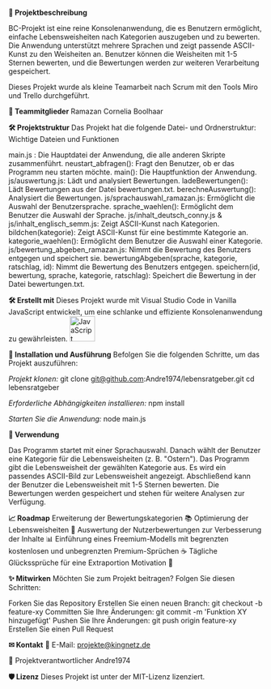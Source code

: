 **🌟 Projektbeschreibung**

BC-Projekt ist eine reine Konsolenanwendung, die es Benutzern ermöglicht, einfache Lebensweisheiten nach Kategorien auszugeben und zu bewerten. Die Anwendung unterstützt mehrere Sprachen und zeigt passende ASCII-Kunst zu den Weisheiten an. Benutzer können die Weisheiten mit 1-5 Sternen bewerten, und die Bewertungen werden zur weiteren Verarbeitung gespeichert.

Dieses Projekt wurde als kleine Teamarbeit nach Scrum mit den Tools Miro und Trello durchgeführt.

**👥 Teammitglieder**
Ramazan
Cornelia Boolhaar

**🛠️ Projektstruktur**
Das Projekt hat die folgende Datei- und Ordnerstruktur:
Wichtige Dateien und Funktionen

main.js : Die Hauptdatei der Anwendung, die alle anderen Skripte zusammenführt.
neustart_abfragen(): Fragt den Benutzer, ob er das Programm neu starten möchte.
main(): Die Hauptfunktion der Anwendung.
js/auswertung.js: Lädt und analysiert Bewertungen.
ladeBewertungen(): Lädt Bewertungen aus der Datei bewertungen.txt.
berechneAuswertung(): Analysiert die Bewertungen.
js/sprachauswahl_ramazan.js: Ermöglicht die Auswahl der Benutzersprache.
sprache_waehlen(): Ermöglicht dem Benutzer die Auswahl der Sprache.
js/inhalt_deutsch_conny.js & js/inhalt_englisch_semm.js: Zeigt ASCII-Kunst nach Kategorien.
bildchen(kategorie): Zeigt ASCII-Kunst für eine bestimmte Kategorie an.
kategorie_waehlen(): Ermöglicht dem Benutzer die Auswahl einer Kategorie.
js/bewertung_abgeben_ramazan.js: Nimmt die Bewertung des Benutzers entgegen und speichert sie.
bewertungAbgeben(sprache, kategorie, ratschlag, id): Nimmt die Bewertung des Benutzers entgegen.
speichern(id, bewertung, sprache, kategorie, ratschlag): Speichert die Bewertung in der Datei bewertungen.txt.

**🛠️ Erstellt mit**
Dieses Projekt wurde mit Visual Studio Code in Vanilla JavaScript entwickelt, um eine schlanke und effiziente Konsolenanwendung zu gewährleisten.
<img src="https://upload.wikimedia.org/wikipedia/commons/6/6a/JavaScript-logo.png" alt="JavaScript" width="50">



**📝 Installation und Ausführung**
Befolgen Sie die folgenden Schritte, um das Projekt auszuführen:

*Projekt klonen:*
git clone git@github.com:Andre1974/lebensratgeber.git
cd lebensratgeber

*Erforderliche Abhängigkeiten installieren:*
npm install

*Starten Sie die Anwendung:*
node main.js

**🎨 Verwendung**

Das Programm startet mit einer Sprachauswahl.
Danach wählt der Benutzer eine Kategorie für die Lebensweisheiten (z. B. "Ostern").
Das Programm gibt die Lebensweisheit der gewählten Kategorie aus.
Es wird ein passendes ASCII-Bild zur Lebensweisheit angezeigt.
Abschließend kann der Benutzer die Lebensweisheit mit 1-5 Sternen bewerten.
Die Bewertungen werden gespeichert und stehen für weitere Analysen zur Verfügung.

**📈 Roadmap**
Erweiterung der Bewertungskategorien 📚
Optimierung der Lebensweisheiten 📝
Auswertung der Nutzerbewertungen zur Verbesserung der Inhalte 📊
Einführung eines Freemium-Modells mit begrenzten kostenlosen und unbegrenzten Premium-Sprüchen ☕
Tägliche Glückssprüche für eine Extraportion Motivation 🌟

**✨ Mitwirken**
Möchten Sie zum Projekt beitragen? Folgen Sie diesen Schritten:

Forken Sie das Repository
Erstellen Sie einen neuen Branch: git checkout -b feature-xy
Committen Sie Ihre Änderungen: git commit -m 'Funktion XY hinzugefügt'
Pushen Sie Ihre Änderungen: git push origin feature-xy
Erstellen Sie einen Pull Request

**✉ Kontakt**
📧 E-Mail: projekte@kingnetz.de

📌 Projektverantwortlicher Andre1974

**🛡️ Lizenz**
Dieses Projekt ist unter der MIT-Lizenz lizenziert.
